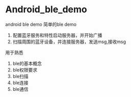 # Android_ble_demo
android ble demo
简单的ble demo
1. 配置蓝牙服务和特性启动服务器，并开始广播
2. 扫描周围的蓝牙设备，并连接服务器，发送msg,接收msg

用于熟悉
1. ble的基本概念
2. ble权限要求
3. ble扫描
4. ble连接
5. ble通信
